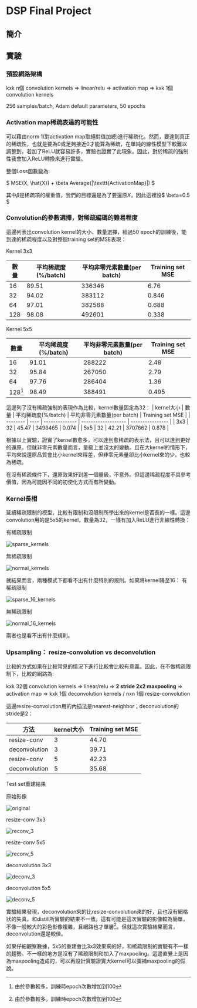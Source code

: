 # DSP Final Project

## 簡介



## 實驗

### 預設網路架構

kxk n個 convolution kernels => linear/relu => activation map => kxk 1個 convolution kernels 

256 samples/batch, Adam default parameters, 50 epochs

### Activation map稀疏表達的可能性

可以藉由norm 1(對activation map取絕對值加總)進行稀疏化。然而，要達到真正的稀疏性，也就是要為0或足夠接近0才能算為稀疏，在單純的線性模型下較難以調整到，若加了ReLU就容易許多，實驗也證實了此現象。因此，對於稀疏的強制性我會加入ReLU轉換來進行實驗。

整個Loss函數變為:

$ MSE(X, \hat{X}) + \beta Average(|\texttt{ActivationMap}|) $

其中$\beta$是稀疏項的權重值，我們的目標還是為了要還原$X$，因此這裡設$ \beta=0.5 $

### Convolution的參數選擇，對稀疏編碼的難易程度

這邊列表出convolution kernel的大小、數量選擇，經過50 epoch的訓練後，能到達的稀疏程度以及對整個training set的MSE表現：

Kernel 3x3

| 數量   | 平均稀疏度(%/batch) | 平均非零元素數量(per batch) | Training set MSE |
| ---- | -------------- | ------------------- | ---------------- |
| 16   | 89.51          | 336346              | 6.76             |
| 32   | 94.02          | 383112              | 0.846            |
| 64   | 97.01          | 382588              | 0.688            |
| 128  | 98.08          | 492601              | 0.338            |

Kernel 5x5

| 數量      | 平均稀疏度(%/batch) | 平均非零元素數量(per batch) | Training set MSE |
| ------- | -------------- | ------------------- | ---------------- |
| 16      | 91.01          | 288222              | 2.48             |
| 32      | 95.84          | 267050              | 2.79             |
| 64      | 97.76          | 286404              | 1.36             |
| 128[^1] | 98.49          | 388491              | 0.495            |

這邊列了沒有稀疏強制的表現作為比較，kernel數量固定為32：
| kernel大小 | 數量   | 平均稀疏度(%/batch) | 平均非零元素數量(per batch) | Training set MSE |
| -------- | ---- | -------------- | ------------------- | ---------------- |
| 3x3      | 32   | 45.47          | 3498465             | 0.074            |
| 5x5      | 32   | 42.21          | 3707662             | 0.878            |

根據以上實驗，證實了kernel數愈多，可以達到愈稀疏的表示法，且可以達到更好的還原。但就非零元素數量而言，量級上並沒太的變動。且在大kernel的情形下，平均來說還原品質會比小kernel來得差，但非零元素量卻比小kernel來的少，也較為稀疏。

在沒有稀疏條件下，還原效果好到差一個量級，不意外。但這邊稀疏程度不具參考價值，因為可能因不同的初使化方式而有所變動。

[^1]: 由於參數較多，訓練時epoch次數增加到100

### Kernel長相

延續稀疏限制的模型，比較有限制和沒限制所學出來的kernel是否長的一樣。這邊convolution用的是5x5的kernel，數量為32，一樣有加入ReLU進行非線性轉換：

有稀疏限制

![sparse_kernels](result/sparse_kernels.png)

無稀疏限制

![normal_kernels](result/normal_kernels.png)

 就結果而言，兩種模式下都看不出有什麼特別的規則。如果將kernel降至16：
 有稀疏限制

![sparse_16_kernels](result/sparse_16_kernels.png)

無稀疏限制

![normal_16_kernels](result/normal_16_kernels.png)

兩者也是看不出有什麼規則。

### Upsampling： resize-convolution vs deconvolution

比較的方式如果在比較常見的情況下進行比較會比較有意義。因此，在不做稀疏限制下，比較的網路為:

kxk 32個 convolution kernels => linear/relu => **2 stride 2x2 maxpooling** => activation map => kxk 1個 deconvolution kernels / nxn 1個 resize-convolution

這邊resize-convolution用的內插法是nearest-neighbor；deconvolution的stride是2：

| 方法            | kernel大小 | Training set MSE |
| ------------- | -------- | ---------------- |
| resize-conv   | 3        | 44.70            |
| deconvolution | 3        | 39.71            |
| resize-conv   | 5        | 42.23            |
| deconvolution | 5        | 35.68            |

Test set重建結果

原始影像

![original](result/original.png)

resize-conv 3x3

![reconv_3](result/reconv_3.png)

resize-conv 5x5

![reconv_5](result/reconv_5.png)

deconvolution 3x3

![deconv_3](result/deconv_3.png)

deconvolution 5x5

![deconv_5](result/deconv_5.png)

實驗結果發現，deconvolution來的比resize-convolution來的好，且也沒有網格狀的失真，和distill所實驗的結果不一致。這有可能是這次實驗的影像較為簡單，不像一般較大的彩色影像複雜，且網路也才單層[^1]。但就這次實驗結果而言，deconvolution還是較佳。

如果仔細觀察數據，5x5的重建會比3x3效果來的好，和稀疏限制的實驗有不一樣的趨勢。不一樣的地方是沒有了稀疏限制和加入了maxpooling。這邊直覺上是因為maxpooling造成的，可以再設計實驗證實大kernel可以彌補maxpooling的假說。

[^1]: 其實有試著實驗雙層網路，進行了兩次maxpooling，然而deconvolution的結果並沒有變差或有網格狀的失真

